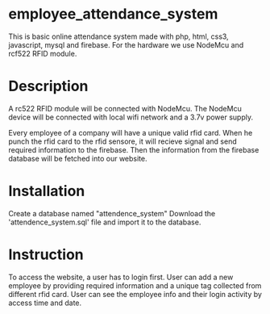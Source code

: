 # employee_attendance_system

This is basic online attendance system made with php, html, css3, javascript, mysql and firebase.
For the hardware we use NodeMcu and rcf522 RFID module.

# Description

A rc522 RFID module will be connected with NodeMcu.
The NodeMcu device will be connected with local wifi network and a 3.7v power supply.

Every employee of a company will have a unique valid rfid card. When he punch the rfid card to 
the rfid sensore, it will recieve signal and send required information to the firebase.
Then the information from the firebase database will be fetched into our website.

# Installation

Create a database named "attendence_system"
Download the 'attendence_system.sql' file and import it to the database.

# Instruction

To access the website, a user has to login first. 
User can add a new employee by providing required information and a unique tag collected 
from different rfid card.
User can see the employee info and their login activity by access time and date.

